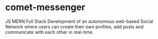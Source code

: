 # comet-messenger
JS MERN Full Stack Development of an autonomous web-based Social Network where users can create their own profiles, add posts and communicate with each other in real-time.
